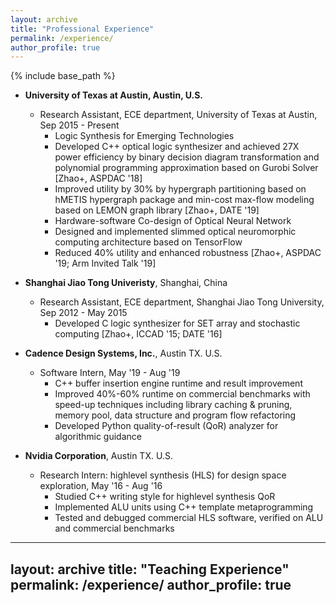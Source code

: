 ```yaml
---
layout: archive
title: "Professional Experience"
permalink: /experience/
author_profile: true
---
```


{% include base_path %}

* **University of Texas at Austin, Austin, U.S.**
  * Research Assistant, ECE department, University of Texas at Austin, Sep 2015 - Present
    * Logic Synthesis for Emerging Technologies
    - Developed C++ optical logic synthesizer and achieved 27X power efficiency by binary decision diagram transformation and polynomial programming approximation based on Gurobi Solver [Zhao+, ASPDAC '18]
    - Improved utility by 30% by hypergraph partitioning based on hMETIS hypergraph package and min-cost max-flow modeling based on LEMON graph library [Zhao+, DATE '19]
    * Hardware-software Co-design of Optical Neural Network
    - Designed and implemented slimmed optical neuromorphic computing architecture based on TensorFlow
    - Reduced 40% utility and enhanced robustness [Zhao+, ASPDAC '19; Arm Invited Talk '19]

* **Shanghai Jiao Tong Univeristy**, Shanghai, China
  * Research Assistant, ECE department, Shanghai Jiao Tong University, Sep 2012 - May 2015
    * Developed C logic synthesizer for SET array and stochastic computing [Zhao+, ICCAD '15; DATE '16]

* **Cadence Design Systems, Inc.**, Austin TX. U.S.
  * Software Intern, May '19 - Aug '19
    * C++ buffer insertion engine runtime and result improvement
    * Improved 40%-60% runtime on commercial benchmarks with speed-up techniques including library caching \& pruning, memory pool, data structure and program flow refactoring
    * Developed Python quality-of-result (QoR) analyzer for algorithmic guidance

* **Nvidia Corporation**, Austin TX. U.S.
  * Research Intern: highlevel synthesis (HLS) for design space exploration, May '16 - Aug '16
    * Studied C++ writing style for highlevel synthesis QoR
    * Implemented ALU units using C++ template metaprogramming
    * Tested and debugged commercial HLS software, verified on ALU and commercial benchmarks

---
layout: archive
title: "Teaching Experience"
permalink: /experience/
author_profile: true
---


